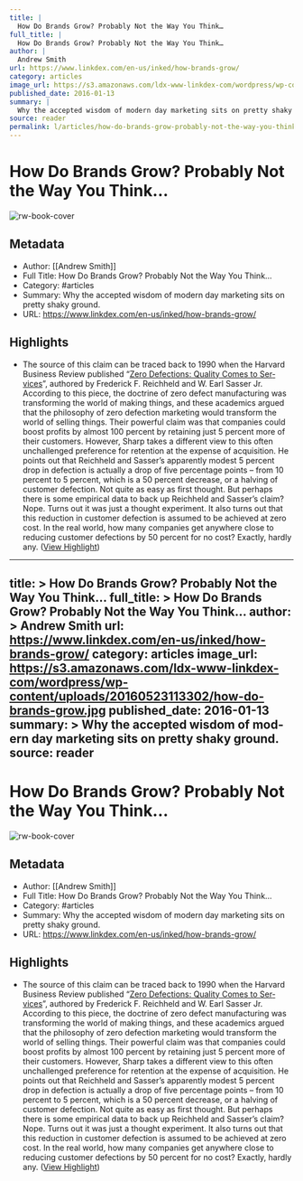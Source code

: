 ```yaml
---
title: |
  How Do Brands Grow? Probably Not the Way You Think…
full_title: |
  How Do Brands Grow? Probably Not the Way You Think…
author: |
  Andrew Smith
url: https://www.linkdex.com/en-us/inked/how-brands-grow/
category: articles
image_url: https://s3.amazonaws.com/ldx-www-linkdex-com/wordpress/wp-content/uploads/20160523113302/how-do-brands-grow.jpg
published_date: 2016-01-13
summary: |
  Why the accept­ed wis­dom of mod­ern day mar­ket­ing sits on pret­ty shaky ground.
source: reader
permalink: l/articles/how-do-brands-grow-probably-not-the-way-you-think
---
```

# How Do Brands Grow? Probably Not the Way You Think…

![rw-book-cover](https://s3.amazonaws.com/ldx-www-linkdex-com/wordpress/wp-content/uploads/20160523113302/how-do-brands-grow.jpg)

## Metadata
- Author: [[Andrew Smith]]
- Full Title: How Do Brands Grow? Probably Not the Way You Think…
- Category: #articles
- Summary: Why the accept­ed wis­dom of mod­ern day mar­ket­ing sits on pret­ty shaky ground.
- URL: https://www.linkdex.com/en-us/inked/how-brands-grow/

## Highlights
- The source of this claim can be traced back to 1990 when the Har­vard Busi­ness Review pub­lished “[Zero Defec­tions: Qual­i­ty Comes to Ser­vices](https://hbr.org/1990/09/zero-defections-quality-comes-to-services)”, authored by Fred­er­ick F. Reich­held and W. Earl Sass­er Jr. Accord­ing to this piece, the doc­trine of zero defect man­u­fac­tur­ing was trans­form­ing the world of mak­ing things, and these aca­d­e­mics argued that the phi­los­o­phy of zero defec­tion mar­ket­ing would trans­form the world of sell­ing things.
  Their pow­er­ful claim was that com­pa­nies could boost prof­its by almost 100 per­cent by retain­ing just 5 per­cent more of their cus­tomers.
  How­ev­er, Sharp takes a dif­fer­ent view to this often unchal­lenged pref­er­ence for reten­tion at the expense of acqui­si­tion.
  He points out that Reich­held and Sasser’s appar­ent­ly mod­est 5 per­cent drop in defec­tion is actu­al­ly a drop of five per­cent­age points – from 10 per­cent to 5 per­cent, which is a 50 per­cent decrease, or a halv­ing of cus­tomer defec­tion. Not quite as easy as first thought.
  But per­haps there is some empir­i­cal data to back up Reich­held and Sasser’s claim? Nope. Turns out it was just a thought exper­i­ment. It also turns out that this reduc­tion in cus­tomer defec­tion is assumed to be achieved at zero cost.
  In the real world, how many com­pa­nies get any­where close to reduc­ing cus­tomer defec­tions by 50 per­cent for no cost? Exact­ly, hard­ly any. ([View Highlight](https://read.readwise.io/read/01jeav3a7veyg26gtczmqzv2qe))


---
title: >
  How Do Brands Grow? Probably Not the Way You Think…
full_title: >
  How Do Brands Grow? Probably Not the Way You Think…
author: >
  Andrew Smith
url: https://www.linkdex.com/en-us/inked/how-brands-grow/
category: articles
image_url: https://s3.amazonaws.com/ldx-www-linkdex-com/wordpress/wp-content/uploads/20160523113302/how-do-brands-grow.jpg
published_date: 2016-01-13
summary: >
  Why the accept­ed wis­dom of mod­ern day mar­ket­ing sits on pret­ty shaky ground.
source: reader
---
# How Do Brands Grow? Probably Not the Way You Think…

![rw-book-cover](https://s3.amazonaws.com/ldx-www-linkdex-com/wordpress/wp-content/uploads/20160523113302/how-do-brands-grow.jpg)

## Metadata
- Author: [[Andrew Smith]]
- Full Title: How Do Brands Grow? Probably Not the Way You Think…
- Category: #articles
- Summary: Why the accept­ed wis­dom of mod­ern day mar­ket­ing sits on pret­ty shaky ground.
- URL: https://www.linkdex.com/en-us/inked/how-brands-grow/

## Highlights
- The source of this claim can be traced back to 1990 when the Har­vard Busi­ness Review pub­lished “[Zero Defec­tions: Qual­i­ty Comes to Ser­vices](https://hbr.org/1990/09/zero-defections-quality-comes-to-services)”, authored by Fred­er­ick F. Reich­held and W. Earl Sass­er Jr. Accord­ing to this piece, the doc­trine of zero defect man­u­fac­tur­ing was trans­form­ing the world of mak­ing things, and these aca­d­e­mics argued that the phi­los­o­phy of zero defec­tion mar­ket­ing would trans­form the world of sell­ing things.
  Their pow­er­ful claim was that com­pa­nies could boost prof­its by almost 100 per­cent by retain­ing just 5 per­cent more of their cus­tomers.
  How­ev­er, Sharp takes a dif­fer­ent view to this often unchal­lenged pref­er­ence for reten­tion at the expense of acqui­si­tion.
  He points out that Reich­held and Sasser’s appar­ent­ly mod­est 5 per­cent drop in defec­tion is actu­al­ly a drop of five per­cent­age points – from 10 per­cent to 5 per­cent, which is a 50 per­cent decrease, or a halv­ing of cus­tomer defec­tion. Not quite as easy as first thought.
  But per­haps there is some empir­i­cal data to back up Reich­held and Sasser’s claim? Nope. Turns out it was just a thought exper­i­ment. It also turns out that this reduc­tion in cus­tomer defec­tion is assumed to be achieved at zero cost.
  In the real world, how many com­pa­nies get any­where close to reduc­ing cus­tomer defec­tions by 50 per­cent for no cost? Exact­ly, hard­ly any. ([View Highlight](https://read.readwise.io/read/01jeav3a7veyg26gtczmqzv2qe))


